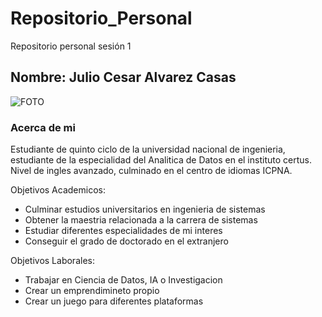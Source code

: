 # Repositorio_Personal
Repositorio personal sesión 1
## Nombre: Julio Cesar Alvarez Casas

![FOTO](https://github.com/JulioC3s4rAlv/Repositorio_Personal/assets/164259064/07241cc1-cafa-41a8-9922-fdcad22dee79)

### Acerca de mi
Estudiante de quinto ciclo de la universidad nacional de ingenieria, estudiante de la especialidad del Analitica de Datos en el instituto certus.
Nivel de ingles avanzado, culminado en el centro de idiomas ICPNA.

Objetivos Academicos:

- Culminar estudios universitarios en ingenieria de sistemas
- Obtener la maestria relacionada a la carrera de sistemas
- Estudiar diferentes especialidades de mi interes
- Conseguir el grado de doctorado en el extranjero

Objetivos Laborales:

- Trabajar en Ciencia de Datos, IA o Investigacion
- Crear un emprendimineto propio
- Crear un juego para diferentes plataformas



